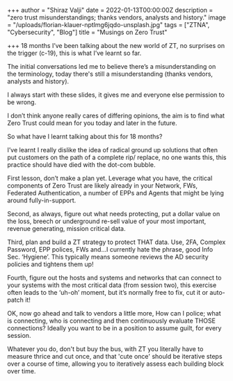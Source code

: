 +++
author = "Shiraz Valji"
date = 2022-01-13T00:00:00Z
description = "zero trust misunderstandings; thanks vendors, analysts and history."
image = "/uploads/florian-klauer-nptlmg6jqdo-unsplash.jpg"
tags = ["ZTNA", "Cybersecurity", "Blog"]
title = "Musings on Zero Trust"

+++
18 months I’ve been talking about the new world of ZT, no surprises on the trigger (c-19), this is what I’ve learnt so far.

The initial conversations led me to believe there’s a misunderstanding on the terminology, today there's still a misunderstanding (thanks vendors, analysts and history).

I always start with these slides, it gives me and everyone else permission to be wrong.

I don’t think anyone really cares of differing opinions, the aim is to find what Zero Trust could mean for you today and later in the future.

So what have I learnt talking about this for 18 months?

I’ve learnt I really dislike the idea of radical ground up solutions that often put customers on the path of a complete rip/ replace, no one wants this, this practice should have died with the dot-com bubble.

First lesson, don’t make a plan yet. Leverage what you have, the critical components of Zero Trust are likely already in your Network, FWs, Federated Authentication, a number of EPPs and Agents that might be lying around fully-in-support.

Second, as always, figure out what needs protecting, put a dollar value on the loss, breech or underground re-sell value of your most important, revenue generating, mission critical data.

Third, plan and build a ZT strategy to protect THAT data. Use, 2FA, Complex Password, EPP polices, FWs and...I currently hate the phrase, good Info Sec. ‘Hygiene’. This typically means someone reviews the AD security policies and tightens them up!

Fourth, figure out the hosts and systems and networks that can connect to your systems with the most critical data (from session two), this exercise often leads to the ‘uh-oh’ moment, but it’s normally free to fix, cut it or auto-patch it!

OK, now go ahead and talk to vendors a little more, How can I police; what is connecting, who is connecting and then continuously evaluate THOSE connections? Ideally you want to be in a position to assume guilt, for every session.

Whatever you do, don't but buy the bus, with ZT you literally have to measure thrice and cut once, and that 'cute once' should be iterative steps over a course of time, allowing you to iteratively assess each building block over time.